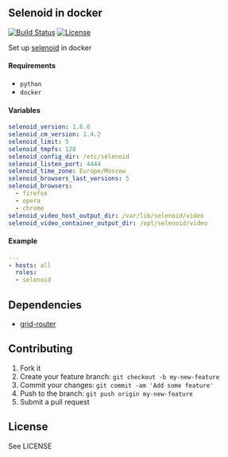 ## Selenoid in docker
[![Build Status](https://travis-ci.org/iqoption/selenoid-docker.svg?branch=add-travis)](https://travis-ci.org/iqoption/selenoid-docker)
[![License](https://img.shields.io/badge/License-Apache%202.0-blue.svg)](https://opensource.org/licenses/Apache-2.0)

Set up [selenoid](https://github.com/aerokube/selenoid) in docker

#### Requirements

* `python`
* `docker`

#### Variables

```yaml
selenoid_version: 1.6.0
selenoid_cm_version: 1.4.2
selenoid_limit: 5
selenoid_tmpfs: 128
selenoid_config_dir: /etc/selenoid
selenoid_listen_port: 4444
selenoid_time_zone: Europe/Moscow
selenoid_browsers_last_versions: 5
selenoid_browsers:
  - firefox
  - opera
  - chrome
selenoid_video_host_output_dir: /var/lib/selenoid/video
selenoid_video_container_output_dir: /opt/selenoid/video
```

#### Example

```yaml
---
- hosts: all
  roles:
  - selenoid
```

## Dependencies

* [grid-router](https://github.com/iqoption/gridrouter-ansible)

## Contributing
1. Fork it
2. Create your feature branch: `git checkout -b my-new-feature`
3. Commit your changes: `git commit -am 'Add some feature'`
4. Push to the branch: `git push origin my-new-feature`
5. Submit a pull request

## License
See LICENSE
